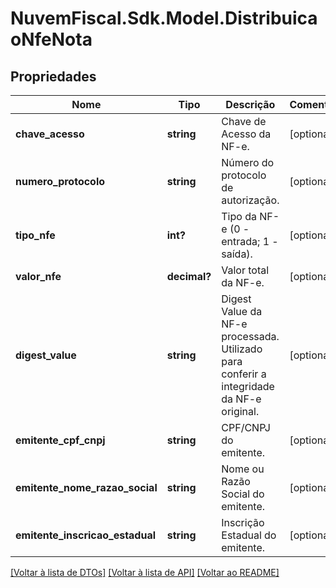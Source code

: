 # NuvemFiscal.Sdk.Model.DistribuicaoNfeNota

## Propriedades

Nome | Tipo | Descrição | Comentários
------------ | ------------- | ------------- | -------------
**chave_acesso** | **string** | Chave de Acesso da NF-e. | [optional] 
**numero_protocolo** | **string** | Número do protocolo de autorização. | [optional] 
**tipo_nfe** | **int?** | Tipo da NF-e (0 - entrada; 1 - saída). | [optional] 
**valor_nfe** | **decimal?** | Valor total da NF-e. | [optional] 
**digest_value** | **string** | Digest Value da NF-e processada. Utilizado para conferir a integridade da NF-e original. | [optional] 
**emitente_cpf_cnpj** | **string** | CPF/CNPJ do emitente. | [optional] 
**emitente_nome_razao_social** | **string** | Nome ou Razão Social do emitente. | [optional] 
**emitente_inscricao_estadual** | **string** | Inscrição Estadual do emitente. | [optional] 

[[Voltar à lista de DTOs]](../README.md#documentation-for-models) [[Voltar à lista de API]](../README.md#documentation-for-api-endpoints) [[Voltar ao README]](../README.md)

